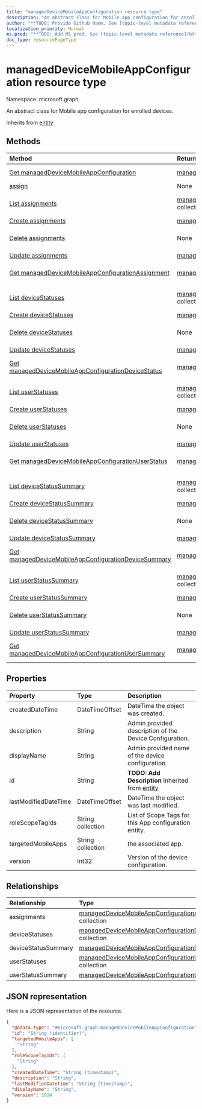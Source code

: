 ```yaml
---
title: "managedDeviceMobileAppConfiguration resource type"
description: "An abstract class for Mobile app configuration for enrolled devices."
author: "**TODO: Provide Github Name. See [topic-level metadata reference](https://msgo.azurewebsites.net/add/document/guidelines/metadata.html#topic-level-metadata)**"
localization_priority: Normal
ms.prod: "**TODO: Add MS prod. See [topic-level metadata reference](https://msgo.azurewebsites.net/add/document/guidelines/metadata.html#topic-level-metadata)**"
doc_type: resourcePageType
---
```


# managedDeviceMobileAppConfiguration resource type


Namespace: microsoft.graph

An abstract class for Mobile app configuration for enrolled devices.


Inherits from [entity](../resources/entity.md)

## Methods
|Method|Return Type|Description|
|:---|:---|:---|
|[Get managedDeviceMobileAppConfiguration](../api/manageddevicemobileappconfiguration-get.md)|[managedDeviceMobileAppConfiguration](../resources/manageddevicemobileappconfiguration.md)|Read the properties and relationships of a [managedDeviceMobileAppConfiguration](../resources/manageddevicemobileappconfiguration.md) object.|
|[assign](../api/manageddevicemobileappconfiguration-assign.md)|None|**TODO: Add Description**|
|[List assignments](../api/manageddevicemobileappconfiguration-list-assignments.md)|[managedDeviceMobileAppConfigurationAssignment](../resources/manageddevicemobileappconfigurationassignment.md) collection|Get the managedDeviceMobileAppConfigurationAssignments from the assignments navigation property.|
|[Create assignments](../api/manageddevicemobileappconfiguration-post-assignments.md)|[managedDeviceMobileAppConfigurationAssignment](../resources/manageddevicemobileappconfigurationassignment.md)|Create a new assignments object.|
|[Delete assignments](../api/manageddevicemobileappconfiguration-delete-assignments.md)|None|Delete an [managedDeviceMobileAppConfigurationAssignment](../resources/manageddevicemobileappconfigurationassignment.md) object.|
|[Update assignments](../api/manageddevicemobileappconfiguration-update-assignments.md)|[managedDeviceMobileAppConfigurationAssignment](../resources/manageddevicemobileappconfigurationassignment.md)|Update the properties of an assignments object.|
|[Get managedDeviceMobileAppConfigurationAssignment](../api/manageddevicemobileappconfigurationassignment-get.md)|[managedDeviceMobileAppConfigurationAssignment](../resources/manageddevicemobileappconfigurationassignment.md)|Read the properties and relationships of a [managedDeviceMobileAppConfigurationAssignment](../resources/manageddevicemobileappconfigurationassignment.md) object.|
|[List deviceStatuses](../api/manageddevicemobileappconfiguration-list-devicestatuses.md)|[managedDeviceMobileAppConfigurationDeviceStatus](../resources/manageddevicemobileappconfigurationdevicestatus.md) collection|Get the managedDeviceMobileAppConfigurationDeviceStatus from the deviceStatuses navigation property.|
|[Create deviceStatuses](../api/manageddevicemobileappconfiguration-post-devicestatuses.md)|[managedDeviceMobileAppConfigurationDeviceStatus](../resources/manageddevicemobileappconfigurationdevicestatus.md)|Create a new deviceStatuses object.|
|[Delete deviceStatuses](../api/manageddevicemobileappconfiguration-delete-devicestatuses.md)|None|Delete a [managedDeviceMobileAppConfigurationDeviceStatus](../resources/manageddevicemobileappconfigurationdevicestatus.md) object.|
|[Update deviceStatuses](../api/manageddevicemobileappconfiguration-update-devicestatuses.md)|[managedDeviceMobileAppConfigurationDeviceStatus](../resources/manageddevicemobileappconfigurationdevicestatus.md)|Update the properties of a deviceStatuses object.|
|[Get managedDeviceMobileAppConfigurationDeviceStatus](../api/manageddevicemobileappconfigurationdevicestatus-get.md)|[managedDeviceMobileAppConfigurationDeviceStatus](../resources/manageddevicemobileappconfigurationdevicestatus.md)|Read the properties and relationships of a [managedDeviceMobileAppConfigurationDeviceStatus](../resources/manageddevicemobileappconfigurationdevicestatus.md) object.|
|[List userStatuses](../api/manageddevicemobileappconfiguration-list-userstatuses.md)|[managedDeviceMobileAppConfigurationUserStatus](../resources/manageddevicemobileappconfigurationuserstatus.md) collection|Get the managedDeviceMobileAppConfigurationUserStatus from the userStatuses navigation property.|
|[Create userStatuses](../api/manageddevicemobileappconfiguration-post-userstatuses.md)|[managedDeviceMobileAppConfigurationUserStatus](../resources/manageddevicemobileappconfigurationuserstatus.md)|Create a new userStatuses object.|
|[Delete userStatuses](../api/manageddevicemobileappconfiguration-delete-userstatuses.md)|None|Delete a [managedDeviceMobileAppConfigurationUserStatus](../resources/manageddevicemobileappconfigurationuserstatus.md) object.|
|[Update userStatuses](../api/manageddevicemobileappconfiguration-update-userstatuses.md)|[managedDeviceMobileAppConfigurationUserStatus](../resources/manageddevicemobileappconfigurationuserstatus.md)|Update the properties of a userStatuses object.|
|[Get managedDeviceMobileAppConfigurationUserStatus](../api/manageddevicemobileappconfigurationuserstatus-get.md)|[managedDeviceMobileAppConfigurationUserStatus](../resources/manageddevicemobileappconfigurationuserstatus.md)|Read the properties and relationships of a [managedDeviceMobileAppConfigurationUserStatus](../resources/manageddevicemobileappconfigurationuserstatus.md) object.|
|[List deviceStatusSummary](../api/manageddevicemobileappconfiguration-list-devicestatussummary.md)|[managedDeviceMobileAppConfigurationDeviceSummary](../resources/manageddevicemobileappconfigurationdevicesummary.md) collection|Get the managedDeviceMobileAppConfigurationDeviceSummaries from the deviceStatusSummary navigation property.|
|[Create deviceStatusSummary](../api/manageddevicemobileappconfiguration-post-devicestatussummary.md)|[managedDeviceMobileAppConfigurationDeviceSummary](../resources/manageddevicemobileappconfigurationdevicesummary.md)|Create a new deviceStatusSummary object.|
|[Delete deviceStatusSummary](../api/manageddevicemobileappconfiguration-delete-devicestatussummary.md)|None|Delete a [managedDeviceMobileAppConfigurationDeviceSummary](../resources/manageddevicemobileappconfigurationdevicesummary.md) object.|
|[Update deviceStatusSummary](../api/manageddevicemobileappconfiguration-update-devicestatussummary.md)|[managedDeviceMobileAppConfigurationDeviceSummary](../resources/manageddevicemobileappconfigurationdevicesummary.md)|Update the properties of a deviceStatusSummary object.|
|[Get managedDeviceMobileAppConfigurationDeviceSummary](../api/manageddevicemobileappconfigurationdevicesummary-get.md)|[managedDeviceMobileAppConfigurationDeviceSummary](../resources/manageddevicemobileappconfigurationdevicesummary.md)|Read the properties and relationships of a [managedDeviceMobileAppConfigurationDeviceSummary](../resources/manageddevicemobileappconfigurationdevicesummary.md) object.|
|[List userStatusSummary](../api/manageddevicemobileappconfiguration-list-userstatussummary.md)|[managedDeviceMobileAppConfigurationUserSummary](../resources/manageddevicemobileappconfigurationusersummary.md) collection|Get the managedDeviceMobileAppConfigurationUserSummaries from the userStatusSummary navigation property.|
|[Create userStatusSummary](../api/manageddevicemobileappconfiguration-post-userstatussummary.md)|[managedDeviceMobileAppConfigurationUserSummary](../resources/manageddevicemobileappconfigurationusersummary.md)|Create a new userStatusSummary object.|
|[Delete userStatusSummary](../api/manageddevicemobileappconfiguration-delete-userstatussummary.md)|None|Delete a [managedDeviceMobileAppConfigurationUserSummary](../resources/manageddevicemobileappconfigurationusersummary.md) object.|
|[Update userStatusSummary](../api/manageddevicemobileappconfiguration-update-userstatussummary.md)|[managedDeviceMobileAppConfigurationUserSummary](../resources/manageddevicemobileappconfigurationusersummary.md)|Update the properties of a userStatusSummary object.|
|[Get managedDeviceMobileAppConfigurationUserSummary](../api/manageddevicemobileappconfigurationusersummary-get.md)|[managedDeviceMobileAppConfigurationUserSummary](../resources/manageddevicemobileappconfigurationusersummary.md)|Read the properties and relationships of a [managedDeviceMobileAppConfigurationUserSummary](../resources/manageddevicemobileappconfigurationusersummary.md) object.|

## Properties
|Property|Type|Description|
|:---|:---|:---|
|createdDateTime|DateTimeOffset|DateTime the object was created.|
|description|String|Admin provided description of the Device Configuration.|
|displayName|String|Admin provided name of the device configuration.|
|id|String|**TODO: Add Description** Inherited from [entity](../resources/entity.md)|
|lastModifiedDateTime|DateTimeOffset|DateTime the object was last modified.|
|roleScopeTagIds|String collection|List of Scope Tags for this App configuration entity.|
|targetedMobileApps|String collection|the associated app.|
|version|Int32|Version of the device configuration.|

## Relationships
|Relationship|Type|Description|
|:---|:---|:---|
|assignments|[managedDeviceMobileAppConfigurationAssignment](../resources/manageddevicemobileappconfigurationassignment.md) collection|The list of group assignemenets for app configration.|
|deviceStatuses|[managedDeviceMobileAppConfigurationDeviceStatus](../resources/manageddevicemobileappconfigurationdevicestatus.md) collection|List of ManagedDeviceMobileAppConfigurationDeviceStatus.|
|deviceStatusSummary|[managedDeviceMobileAppConfigurationDeviceSummary](../resources/manageddevicemobileappconfigurationdevicesummary.md)|App configuration device status summary.|
|userStatuses|[managedDeviceMobileAppConfigurationUserStatus](../resources/manageddevicemobileappconfigurationuserstatus.md) collection|List of ManagedDeviceMobileAppConfigurationUserStatus.|
|userStatusSummary|[managedDeviceMobileAppConfigurationUserSummary](../resources/manageddevicemobileappconfigurationusersummary.md)|App configuration user status summary.|

## JSON representation
Here is a JSON representation of the resource.
<!-- {
  "blockType": "resource",
  "keyProperty": "id",
  "@odata.type": "microsoft.graph.managedDeviceMobileAppConfiguration",
  "baseType": "microsoft.graph.entity",
  "openType": false
}
-->
``` json
{
  "@odata.type": "#microsoft.graph.managedDeviceMobileAppConfiguration",
  "id": "String (identifier)",
  "targetedMobileApps": [
    "String"
  ],
  "roleScopeTagIds": [
    "String"
  ],
  "createdDateTime": "String (timestamp)",
  "description": "String",
  "lastModifiedDateTime": "String (timestamp)",
  "displayName": "String",
  "version": 1024
}
```

